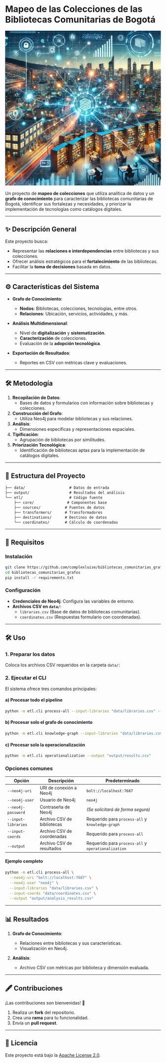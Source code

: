 # Mapeo de las Colecciones de las Bibliotecas Comunitarias de Bogotá

<p align="center">
  <img alt="Bibliotecas Comunitarias" height="500" src="docs/bibliotecas.webp" width="600"/>
</p>

Un proyecto de **mapeo de colecciones** que utiliza analítica de datos y un **grafo de conocimiento** para caracterizar las bibliotecas comunitarias de Bogotá, identificar sus fortalezas y necesidades, y priorizar la implementación de tecnologías como catálogos digitales.

---

## ✨ Descripción General

Este proyecto busca:

- Representar las **relaciones e interdependencias** entre bibliotecas y sus colecciones.
- Ofrecer análisis estratégicos para el **fortalecimiento** de las bibliotecas.
- Facilitar la **toma de decisiones** basada en datos.

---

## ⚙️ Características del Sistema

- **Grafo de Conocimiento**:
  - **Nodos**: Bibliotecas, colecciones, tecnologías, entre otros.
  - **Relaciones**: Ubicación, servicios, actividades, y más.

- **Análisis Multidimensional**:
  - Nivel de **digitalización** y **sistematización**.
  - **Caracterización** de colecciones.
  - Evaluación de la **adopción tecnológica**.

- **Exportación de Resultados**:
  - Reportes en CSV con métricas clave y evaluaciones.

---

## 🛠️ Metodología

1. **Recopilación de Datos**:
   - Bases de datos y formularios con información sobre bibliotecas y colecciones.
2. **Construcción del Grafo**:
   - Utiliza Neo4j para modelar bibliotecas y sus relaciones.
3. **Análisis**:
   - Dimensiones específicas y representaciones espaciales.
4. **Tipificación**:
   - Agrupación de bibliotecas por similitudes.
5. **Priorización Tecnológica**:
   - Identificación de bibliotecas aptas para la implementación de catálogos digitales.

---

## 📂 Estructura del Proyecto

```plaintext
├── data/                    # Datos de entrada
├── output/                  # Resultados del análisis
└── etl/                     # Código fuente
    ├── core/               # Componentes base
    ├── sources/           # Fuentes de datos
    ├── transformers/      # Transformadores
    ├── destinations/      # Destinos de datos
    └── coordinates/       # Cálculo de coordenadas
```

---

## 🚀 Requisitos

### Instalación

```bash
git clone https://github.com/complexluise/bibliotecas_comunitarias_grafos
cd bibliotecas_comunitarias_grafos
pip install -r requirements.txt
```

### Configuración

- **Credenciales de Neo4j**: Configura las variables de entorno.
- **Archivos CSV en `data/`**:
  - `libraries.csv` (Base de datos de bibliotecas comunitarias).
  - `coordinates.csv` (Respuestas formulario con coordenadas).

---

## 🛠️ Uso

### 1. Preparar los datos

Coloca los archivos CSV requeridos en la carpeta `data/`:


### 2. Ejecutar el CLI

El sistema ofrece tres comandos principales:

#### a) Procesar todo el pipeline

```bash
python -m etl.cli process-all --input-libraries "data/libraries.csv" --input-coords "data/coordinates.csv" --output "output/results.csv"
```

#### b) Procesar solo el grafo de conocimiento

```bash
python -m etl.cli knowledge-graph --input-libraries "data/libraries.csv"
```

#### c) Procesar solo la operacionalización

```bash
python -m etl.cli operationalization --output "output/results.csv"
```

### Opciones comunes

| **Opción**             | **Descripción**                                 | **Predeterminado**             |
|-------------------------|-----------------------------------------------|--------------------------------|
| `--neo4j-uri`          | URI de conexión a Neo4j                       | `bolt://localhost:7687`       |
| `--neo4j-user`         | Usuario de Neo4j                              | `neo4j`                       |
| `--neo4j-password`     | Contraseña de Neo4j                           | *(Se solicitará de forma segura)* |
| `--input-libraries`    | Archivo CSV de bibliotecas                    | Requerido para `process-all` y `knowledge-graph` |
| `--input-coords`       | Archivo CSV de coordenadas                    | Requerido para `process-all` |
| `--output`             | Archivo CSV de resultados                     | Requerido para `process-all` y `operationalization` |

#### Ejemplo completo

```bash
python -m etl.cli process-all \
  --neo4j-uri "bolt://localhost:7687" \
  --neo4j-user "neo4j" \
  --input-libraries "data/libraries.csv" \
  --input-coords "data/coordinates.csv" \
  --output "output/analysis_results.csv"
```

---

## 📊 Resultados

1. **Grafo de Conocimiento**:
   - Relaciones entre bibliotecas y sus características.
   - Visualización en Neo4j.

2. **Análisis**:
   - Archivo CSV con métricas por biblioteca y dimensión evaluada.

---

## 🖋️ Contribuciones

¡Las contribuciones son bienvenidas! 🎉

1. Realiza un **fork** del repositorio.
2. Crea una **rama** para tu funcionalidad.
3. Envía un **pull request**.

---

## 📜 Licencia

Este proyecto está bajo la [Apache License 2.0](https://www.apache.org/licenses/LICENSE-2.0).